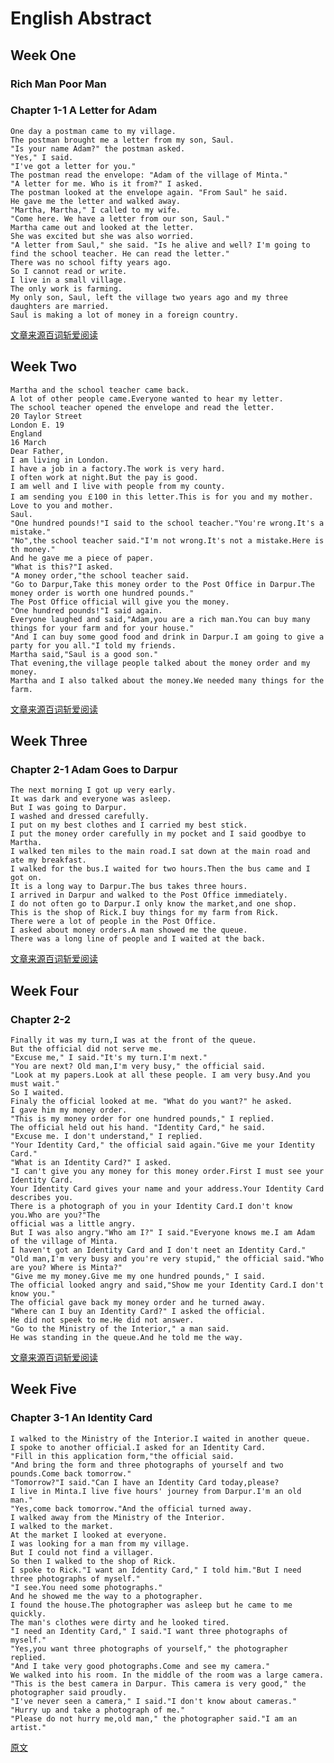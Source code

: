 English Abstract
================
Week One
--------
### Rich Man Poor Man
### Chapter 1-1  A Letter for Adam
    One day a postman came to my village.
    The postman brought me a letter from my son, Saul.
    "Is your name Adam?" the postman asked.
    "Yes," I said.
    "I've got a letter for you."
    The postman read the envelope: "Adam of the village of Minta."
    "A letter for me. Who is it from?" I asked.
    The postman looked at the envelope again. "From Saul" he said.
    He gave me the letter and walked away.
    "Martha, Martha," I called to my wife.
    "Come here. We have a letter from our son, Saul."
    Martha came out and looked at the letter.
    She was excited but she was also worried.
    "A letter from Saul," she said. "Is he alive and well? I'm going to find the school teacher. He can read the letter."
    There was no school fifty years ago.
    So I cannot read or write.
    I live in a small village.
    The only work is farming.
    My only son, Saul, left the village two years ago and my three daughters are married.
    Saul is making a lot of money in a foreign country.

[文章来源百词斩爱阅读](https://ireading.baicizhan.com/react_reading/reading/article/506?buid=2034348961)

Week Two
--------
    Martha and the school teacher came back.
    A lot of other people came.Everyone wanted to hear my letter.
    The school teacher opened the envelope and read the letter.
    20 Taylor Street
    London E. 19
    England
    16 March
    Dear Father,
    I am living in London.
    I have a job in a factory.The work is very hard.
    I often work at night.But the pay is good.
    I am well and I live with people from my county.
    I am sending you ￡100 in this letter.This is for you and my mother.
    Love to you and mother.
    Saul.
    "One hundred pounds!"I said to the school teacher."You're wrong.It's a mistake."
    "No",the school teacher said."I'm not wrong.It's not a mistake.Here is th money."
    And he gave me a piece of paper.
    "What is this?"I asked.
    "A money order,"the school teacher said.
    "Go to Darpur,Take this money order to the Post Office in Darpur.The money order is worth one hundred pounds."
    The Post Office official will give you the money.
    "One hundred pounds!"I said again.
    Everyone laughed and said,"Adam,you are a rich man.You can buy many things for your farm and for your house."
    "And I can buy some good food and drink in Darpur.I am going to give a party for you all."I told my friends.
    Martha said,"Saul is a good son."
    That evening,the village people talked about the money order and my money.
    Martha and I also talked about the money.We needed many things for the farm.
   [文章来源百词斩爱阅读](https://ireading.baicizhan.com/react_reading/reading/article/507?buid=2034348961)
   
## Week Three
### Chapter 2-1 Adam Goes to Darpur
    The next morning I got up very early.
    It was dark and everyone was asleep.
    But I was going to Darpur.
    I washed and dressed carefully.
    I put on my best clothes and I carried my best stick.
    I put the money order carefully in my pocket and I said goodbye to Martha.
    I walked ten miles to the main road.I sat down at the main road and ate my breakfast.
    I walked for the bus.I waited for two hours.Then the bus came and I got on.
    It is a long way to Darpur.The bus takes three hours.
    I arrived in Darpur and walked to the Post Office immediately.
    I do not often go to Darpur.I only know the market,and one shop.
    This is the shop of Rick.I buy things for my farm from Rick.
    There were a lot of people in the Post Office.
    I asked about money orders.A man showed me the queue.
    There was a long line of people and I waited at the back.
   [文章来源百词斩爱阅读](https://ireading.baicizhan.com/react_reading/reading/article/508?buid=2034348961)

## Week Four
### Chapter 2-2 
    Finally it was my turn,I was at the front of the queue.
    But the official did not serve me.
    "Excuse me," I said."It's my turn.I'm next."
    "You are next? Old man,I'm very busy," the official said.
    "Look at my papers.Look at all these people. I am very busy.And you must wait." 
    So I waited.
    Finaly the official looked at me. "What do you want?" he asked.
    I gave him my money order.
    "This is my money order for one hundred pounds," I replied.
    The official held out his hand. "Identity Card," he said.
    "Excuse me. I don't understand," I replied.
    "Your Identity Card," the official said again."Give me your Identity Card."
    "What is an Identity Card?" I asked.
    "I can't give you any money for this money order.First I must see your Identity Card.
    Your Identity Card gives your name and your address.Your Identity Card describes you.
    There is a photograph of you in your Identity Card.I don't know you.Who are you?"The
    official was a little angry.
    But I was also angry."Who am I?" I said."Everyone knows me.I am Adam of the village of Minta.
    I haven't got an Identity Card and I don't neet an Identity Card."
    "Old man,I'm very busy and you're very stupid," the official said."Who are you? Where is Minta?"
    "Give me my money.Give me my one hundred pounds," I said.
    The official looked angry and said,"Show me your Identity Card.I don't know you."
    The official gave back my money order and he turned away.
    "Where can I buy an Identity Card?" I asked the official.
    He did not speek to me.He did not answer.
    "Go to the Ministry of the Interior," a man said.
    He was standing in the queue.And he told me the way.
   [文章来源百词斩爱阅读](https://ireading.baicizhan.com/react_reading/reading/article/509buid=2034348961) 
    
## Week Five
### Chapter 3-1 An Identity Card    
    I walked to the Ministry of the Interior.I waited in another queue.
    I spoke to another official.I asked for an Identity Card.
    "Fill in this application form,"the official said.
    "And bring the form and three photographs of yourself and two pounds.Come back tomorrow."
    "Tomorrow?"I said."Can I have an Identity Card today,please?
    I live in Minta.I live five hours' journey from Darpur.I'm an old man."
    "Yes,come back tomorrow."And the official turned away.
    I walked away from the Ministry of the Interior.
    I walked to the market.
    At the market I looked at everyone.
    I was looking for a man from my village.
    But I could not find a villager.
    So then I walked to the shop of Rick.
    I spoke to Rick."I want an Identity Card," I told him."But I need three photographs of myself."
    "I see.You need some photographs."
    And he showed me the way to a photographer.
    I found the house.The photographer was asleep but he came to me quickly.
    The man's clothes were dirty and he looked tired.
    "I need an Identity Card," I said."I want three photographs of myself."
    "Yes,you want three photographs of yourself," the photographer replied.
    "And I take very good photographs.Come and see my camera."
    We walked into his room. In the middle of the room was a large camera.
    "This is the best camera in Darpur. This camera is very good," the photographer said proudly.
    "I've never seen a camera," I said."I don't know about cameras."
    "Hurry up and take a photograph of me."
    "Please do not hurry me,old man," the photographer said."I am an artist."
[原文](https://racoon.baicizhan.com/react_reading/reading/article/510?buid=2034348961&ts=1531922004000)

